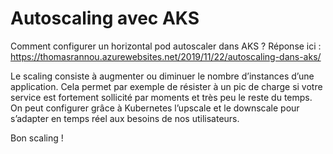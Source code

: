 # Autoscaling avec AKS

Comment configurer un horizontal pod autoscaler dans AKS ?
Réponse ici : https://thomasrannou.azurewebsites.net/2019/11/22/autoscaling-dans-aks/

Le scaling consiste à augmenter ou diminuer le nombre d’instances d’une application. Cela permet par exemple de résister à un pic de charge si votre service est fortement sollicité par moments et très peu le reste du temps. On peut configurer grâce à Kubernetes l’upscale et le downscale pour s’adapter en temps réel aux besoins de nos utilisateurs.

Bon scaling !
